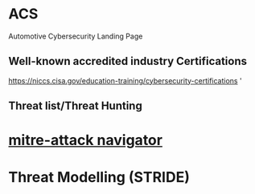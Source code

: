 # ACS
Automotive Cybersecurity Landing Page

## Well-known accredited industry Certifications
https://niccs.cisa.gov/education-training/cybersecurity-certifications  '

## Threat list/Threat Hunting

# [mitre-attack navigator](https://mitre-attack.github.io/attack-navigator/)
# Threat Modelling (STRIDE)

